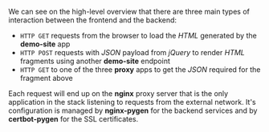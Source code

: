 We can see on the high-level overview that there are three main types of interaction
between the frontend and the backend:

- `HTTP GET` requests from the browser to load the *HTML* generated by the **demo-site** app
- `HTTP POST` requests with *JSON* payload from *jQuery* to render *HTML* fragments 
  using another **demo-site** endpoint
- `HTTP GET` to one of the three **proxy** apps to get the *JSON* required for the fragment above

Each request will end up on the **nginx** proxy server that is the only application in the
stack listening to requests from the external network.
It's configuration is managed by **nginx-pygen** for the backend services and by
**certbot-pygen** for the SSL certificates.
